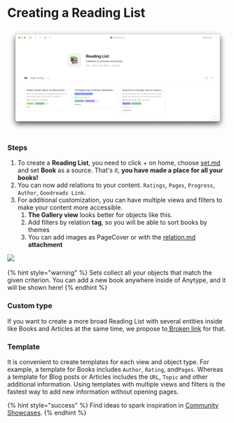 # Creating a Reading List

![](<../.gitbook/assets/Screenshot 2021-11-09 at 18.54.53.png>)

### Steps

1. To create a **Reading List**, you need to click + on home, choose [set.md](../self-onboarding/set.md "mention") and set **Book** as a source. That's it, **you have made a place for all your books!**
2. You can now add relations to your content. `Ratings`, `Pages`, `Progress`, `Author`, `Goodreads Link`.
3. For additional customization, you can have multiple views and filters to make your content more accessible.
   1. **The Gallery view** looks better for objects like this.
   2. Add filters by relation **tag**, so you will be able to sort books by themes
   3. You can add images as PageCover or with the [relation.md](../self-onboarding/relation.md "mention") **attachment**

![](<../.gitbook/assets/test (4).gif>)

{% hint style="warning" %}
Sets collect all your objects that match the given criterion. You can add a new book anywhere inside of Anytype, and it will be shown here!
{% endhint %}

### Custom type

If you want to create a more broad Reading List with several entities inside like Books and Articles at the same time, we propose to[ ](https://doc.anytype.io/intro/fundamentals/type#creating-types)[Broken link](broken-reference "mention") for that.

### Template

It is convenient to create templates for each view and object type. For example, a template for Books includes `Author`, `Rating`, and`Pages`. Whereas a template for Blog posts or Articles includes the `URL`, `Topic` and other additional information. Using templates with multiple views and filters is the fastest way to add new information without opening pages.

{% hint style="success" %}
​Find ideas to spark inspiration in [Community Showcases](https://community.anytype.io/c/general-discussion/showcase/13).
{% endhint %}
